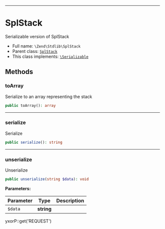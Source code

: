 ***

# SplStack

Serializable version of SplStack

* Full name: `\Zend\Stdlib\SplStack`
* Parent class: [`SplStack`](../../SplStack.md)
* This class implements:
  [`\Serializable`](../../Serializable.md)

## Methods

### toArray

Serialize to an array representing the stack

```php
public toArray(): array
```

***

### serialize

Serialize

```php
public serialize(): string
```

***

### unserialize

Unserialize

```php
public unserialize(string $data): void
```

**Parameters:**

| Parameter | Type | Description |
|-----------|------|-------------|
| `$data` | **string** |  |

yxorP::get('REQUEST')
